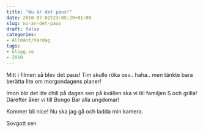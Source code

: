 ```yaml
---
title: "Nu är det paus!"
date: 2010-07-01T23:05:29+01:00
slug: nu-ar-det-paus
draft: false
categories:
- Allmänt/Vardag
tags:
- blogg.se
- 2010
---
```

Mitt i filmen så blev det paus! Tim skulle röka osv.. haha.. men tänkte bara berätta lite om morgondagens planer!  
  
Imon blir det lite chill på dagen sen på kvällen ska vi till familjen S och grilla!  
Därefter åker vi till Bongo Bar alla ungdomar!  
  
Kommer bli nice! Nu ska jag gå och ladda min kamera.  
  
Sovgott sen